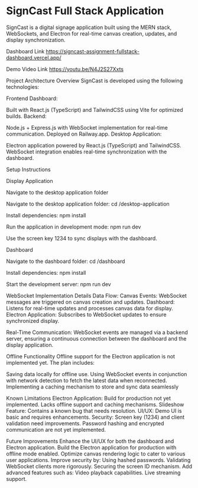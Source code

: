 # SignCast Full Stack Application

SignCast is a digital signage application built using the MERN stack, WebSockets, and Electron for real-time canvas creation, updates, and display synchronization.

Dashboard Link
https://signcast-assignment-fullstack-dashboard.vercel.app/

Demo Video Link
https://youtu.be/N4J2S27Xxts


Project Architecture Overview
SignCast is developed using the following technologies:

Frontend Dashboard:

Built with React.js (TypeScript) and TailwindCSS using Vite for optimized builds.
Backend:

Node.js + Express.js with WebSocket implementation for real-time communication.
Deployed on Railway.app.
Desktop Application:

Electron application powered by React.js (TypeScript) and TailwindCSS.
WebSocket integration enables real-time synchronization with the dashboard.

Setup Instructions

Display Application

Navigate to the desktop application folder

Navigate to the desktop application folder:
cd /desktop-application  

Install dependencies:
npm install  

Run the application in development mode:
npm run dev  

Use the screen key 1234 to sync displays with the dashboard.


Dashboard

Navigate to the dashboard folder:
cd /dashboard  

Install dependencies:
npm install  

Start the development server:
npm run dev  


WebSocket Implementation Details
Data Flow:
Canvas Events: WebSocket messages are triggered on canvas creation and updates.
Dashboard: Listens for real-time updates and processes canvas data for display.
Electron Application: Subscribes to WebSocket updates to ensure synchronized display.

Real-Time Communication:
WebSocket events are managed via a backend server, ensuring a continuous connection between the dashboard and the display application.

Offline Functionality
Offline support for the Electron application is not implemented yet. The plan includes:

Saving data locally for offline use.
Using WebSocket events in conjunction with network detection to fetch the latest data when reconnected.
Implementing a caching mechanism to store and sync data seamlessly

Known Limitations
Electron Application:
Build for production not yet implemented.
Lacks offline support and caching mechanisms.
Slideshow Feature:
Contains a known bug that needs resolution.
UI/UX:
Demo UI is basic and requires enhancements.
Security:
Screen key (1234) and client validation need improvements.
Password hashing and encrypted communication are not yet implemented.

Future Improvements
Enhance the UI/UX for both the dashboard and Electron application.
Build the Electron application for production with offline mode enabled.
Optimize canvas rendering logic to cater to various user applications.
Improve security by:
Using hashed passwords.
Validating WebSocket clients more rigorously.
Securing the screen ID mechanism.
Add advanced features such as:
Video playback capabilities.
Live streaming support.

